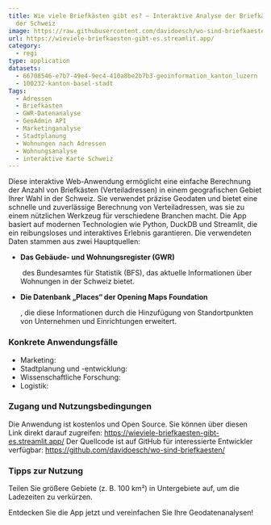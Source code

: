 ```yaml
---
title: Wie viele Briefkästen gibt es? – Interaktive Analyse der Briefkästen in
  der Schweiz
image: https://raw.githubusercontent.com/davidoesch/wo-sind-briefkaesten/refs/heads/master/images/screenshot.png
url: https://wieviele-briefkaesten-gibt-es.streamlit.app/
category:
  - regi
type: application
datasets:
  - 66708546-e7b7-49e4-9ec4-410a8be2b7b3-geoinformation_kanton_luzern
  - 100232-kanton-basel-stadt
Tags:
  - Adressen
  - Briefkästen
  - GWR-Datenanalyse
  - GeoAdmin API
  - Marketinganalyse
  - Stadtplanung
  - Wohnungen nach Adressen
  - Wohnungsanalyse
  - interaktive Karte Schweiz
---
```

Diese interaktive Web-Anwendung ermöglicht eine einfache Berechnung der Anzahl von Briefkästen (Verteiladressen) in einem geografischen Gebiet Ihrer Wahl in der Schweiz. Sie verwendet präzise Geodaten und bietet eine schnelle und zuverlässige Berechnung von Verteiladressen, was sie zu einem nützlichen Werkzeug für verschiedene Branchen macht. Die App basiert auf modernen Technologien wie Python, DuckDB und Streamlit, die ein reibungsloses und interaktives Erlebnis garantieren. Die verwendeten Daten stammen aus zwei Hauptquellen:

* **Das Gebäude- und Wohnungsregister (GWR)**

   des Bundesamtes für Statistik (BFS), das aktuelle Informationen über Wohnungen in der Schweiz bietet.
* **Die Datenbank „Places“ der Opening Maps Foundation**

  , die diese Informationen durch die Hinzufügung von Standortpunkten von Unternehmen und Einrichtungen erweitert.

### Konkrete Anwendungsfälle

* Marketing:
* Stadtplanung und -entwicklung:
* Wissenschaftliche Forschung:
* Logistik:

### Zugang und Nutzungsbedingungen

Die Anwendung ist kostenlos und Open Source. Sie können über diesen Link direkt darauf zugreifen: <https://wieviele-briefkaesten-gibt-es.streamlit.app/>
Der Quellcode ist auf GitHub für interessierte Entwickler verfügbar: <https://github.com/davidoesch/wo-sind-briefkaesten/>

### Tipps zur Nutzung

Teilen Sie größere Gebiete (z. B. 100 km²) in Untergebiete auf, um die Ladezeiten zu verkürzen.

Entdecken Sie die App jetzt und vereinfachen Sie Ihre Geodatenanalysen!
